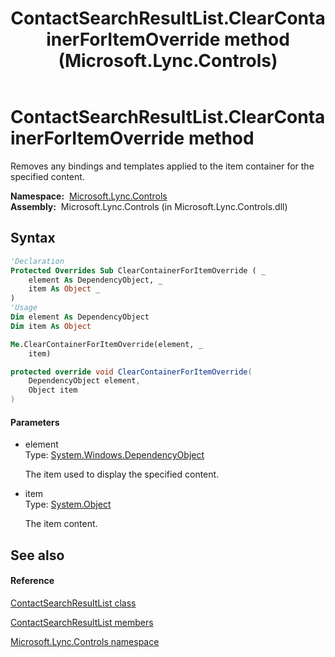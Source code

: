 ﻿---
title: ContactSearchResultList.ClearContainerForItemOverride method  (Microsoft.Lync.Controls)
TOCTitle: 'ClearContainerForItemOverride method '
ms:assetid: M:Microsoft.Lync.Controls.ContactSearchResultList.ClearContainerForItemOverride(System.Windows.DependencyObject,System.Object)_DI_3_UC_OCS14MrefLyncWPF
ms:mtpsurl: https://msdn.microsoft.com/en-us/library/microsoft.lync.controls.contactsearchresultlist.clearcontainerforitemoverride(v=office.15)
ms:contentKeyID: 48593902
ms.date: 07/28/2014
mtps_version: v=office.15
f1_keywords:
- Microsoft.Lync.Controls.ContactSearchResultList.ClearContainerForItemOverride
dev_langs:
- CSharp
- JScript
- VB
- other
---

# ContactSearchResultList.ClearContainerForItemOverride method

Removes any bindings and templates applied to the item container for the specified content.

**Namespace:**  [Microsoft.Lync.Controls](microsoft-lync-controls-namespace_1.md)  
**Assembly:**  Microsoft.Lync.Controls (in Microsoft.Lync.Controls.dll)

## Syntax

``` vb
'Declaration
Protected Overrides Sub ClearContainerForItemOverride ( _
    element As DependencyObject, _
    item As Object _
)
'Usage
Dim element As DependencyObject
Dim item As Object

Me.ClearContainerForItemOverride(element, _
    item)
```

``` csharp
protected override void ClearContainerForItemOverride(
    DependencyObject element,
    Object item
)
```

#### Parameters

  - element  
    Type: [System.Windows.DependencyObject](http://msdn2.microsoft.com/en-us/library/ms589309)  
    
    The item used to display the specified content.

<!-- end list -->

  - item  
    Type: [System.Object](http://msdn2.microsoft.com/en-us/library/e5kfa45b)  
    
    The item content.

## See also

#### Reference

[ContactSearchResultList class](contactsearchresultlist-class-microsoft-lync-controls_1.md)

[ContactSearchResultList members](contactsearchresultlist-members-microsoft-lync-controls_1.md)

[Microsoft.Lync.Controls namespace](microsoft-lync-controls-namespace_1.md)

